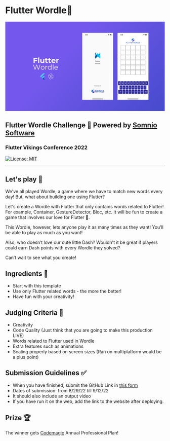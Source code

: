 
# Flutter Wordle💙 

[![Somnio Software](doc/assets/banner.png)][somnio_software_link]


## Flutter Wordle Challenge 💙 Powered by [Somnio Software][somnio_software_link]
### Flutter Vikings Conference 2022 

[![License: MIT][license_badge]][license_link]

---

## Let's play 🚀

We've all played Wordle, a game where we have to match new words every day! But, what about building one using Flutter? 

Let's create a Wordle with Flutter that only contains words related to Flutter! For example, Container, GestureDetector, Bloc, etc. It will be fun to create a game that involves our love for Flutter 💙. 

This Wordle, however, lets anyone play it as many times as they want! You’ll be able to play as much as you want! 

Also, who doesn’t love our cute little Dash? Wouldn't it be great if players could earn Dash points with every Wordle they solved?

Can’t wait to see what you create!


## Ingredients 🍳 

-   Start with this template
-   Use only Flutter related words - the more the better!
-   Have fun with your creativity!

## Judging Criteria 🌟

-   Creativity
-   Code Quality (Just think that you are going to make this production LIVE)
-   Words related to Flutter used in Wordle
-   Extra features such as animations 
-   Scaling properly based on screen sizes (Ran on multiplatform would be a plus point)

## Submission Guidelines ✅ 

- When you have finished, submit the GitHub Link in [this form][google_form_link]
- Dates of submission: from 8/29/22 till 9/12/22
- It should also include an output video
- If you have run it on the web, add the link to the website after deploying.


## Prize 🏆
The winner gets [Codemagic][codemagic_link] Annual Professional Plan! 

[somnio_software_link]: https://somniosoftware.com/
[google_form_link]: https://docs.google.com/forms/d/e/1FAIpQLSeC-hObXrRAnGu7OoDZyoomdYSdkJ28hUoi1RHzWI8gaFLdig/viewform?vc=0&c=0&w=1&flr=0
[codemagic_link]: https://codemagic.io/
[license_badge]: https://img.shields.io/badge/license-MIT-blue.svg
[license_link]: https://opensource.org/licenses/MIT
